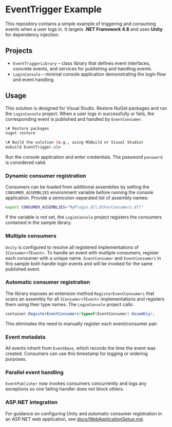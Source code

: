 # EventTrigger Example

This repository contains a simple example of triggering and consuming events when a user logs in. It targets **.NET Framework 4.8** and uses **Unity** for dependency injection.

## Projects

- `EventTriggerLibrary` &ndash; class library that defines event interfaces, concrete events, and services for publishing and handling events.
- `LoginConsole` &ndash; minimal console application demonstrating the login flow and event handling.

## Usage

This solution is designed for Visual Studio. Restore NuGet packages and run the `LoginConsole` project. When a user logs in successfully or fails, the corresponding event is published and handled by `EventConsumer`.

```bash
\# Restore packages
nuget restore

\# Build the solution (e.g., using MSBuild or Visual Studio)
msbuild EventTrigger.sln
```

Run the console application and enter credentials. The password `password` is considered valid.

### Dynamic consumer registration

Consumers can be loaded from additional assemblies by setting the `CONSUMER_ASSEMBLIES` environment variable before running the console application. Provide a semicolon-separated list of assembly names:

```bash
export CONSUMER_ASSEMBLIES="MyPlugin.dll;OtherConsumers.dll"
```

If the variable is not set, the `LoginConsole` project registers the consumers contained in the sample library.

### Multiple consumers

`Unity` is configured to resolve all registered implementations of `IConsumer<TEvent>`.
To handle an event with multiple consumers, register each consumer with a unique
name. `EventConsumer` and `EventConsumer1` in this sample both handle login
events and will be invoked for the same published event.

### Automatic consumer registration

The library exposes an extension method `RegisterEventConsumers` that scans an
assembly for all `IConsumer<TEvent>` implementations and registers them using
their type names. The `LoginConsole` project calls:

```csharp
container.RegisterEventConsumers(typeof(EventConsumer).Assembly);
```

This eliminates the need to manually register each event/consumer pair.

### Event metadata

All events inherit from `EventBase`, which records the time the event was created. Consumers can use this timestamp for logging or ordering purposes.

### Parallel event handling

`EventPublisher` now invokes consumers concurrently and logs any exceptions so one failing handler does not block others.

### ASP.NET integration

For guidance on configuring Unity and automatic consumer registration in an ASP.NET web application, see [docs/WebApplicationSetup.md](docs/WebApplicationSetup.md).
